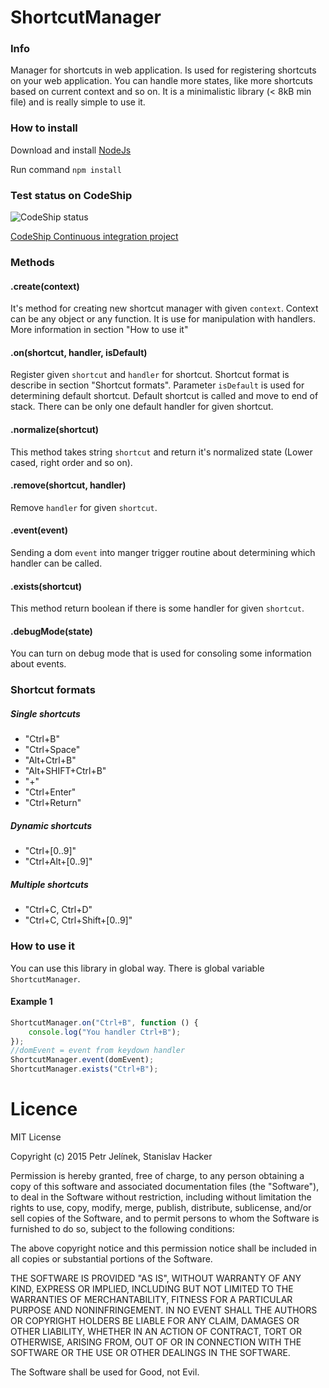 # ShortcutManager

### Info
Manager for shortcuts in web application. Is used for registering shortcuts on your web application. You can handle
more states, like more shortcuts based on current context and so on. It is a minimalistic library (< 8kB min file) 
and is really simple to use it.

### How to install

Download and install [NodeJs](https://nodejs.org/en/)

Run command `npm install`

### Test status on CodeShip
![CodeShip status](https://codeship.com/projects/2f6e5400-446e-0134-4e35-4ed1b3e90ffc/status?branch=master "CodeShip status")

[CodeShip Continuous integration project](https://codeship.com/projects/168461)

### Methods

#### .create(context)

It's method for creating new shortcut manager with given `context`. Context can be any object or any function. 
It is use for manipulation with handlers. More information in section "How to use it"

#### .on(shortcut, handler, isDefault)

Register given `shortcut` and `handler` for shortcut. Shortcut format is describe in section "Shortcut formats".
Parameter `isDefault` is used for determining default shortcut. Default shortcut is called and move to end of stack.
There can be only one default handler for given shortcut.

#### .normalize(shortcut)

This method takes string `shortcut` and return it's normalized state (Lower cased, right order and so on).

#### .remove(shortcut, handler)

Remove `handler` for given `shortcut`.

#### .event(event)

Sending a dom `event` into manger trigger routine about determining which handler can be called.

#### .exists(shortcut)

This method return boolean if there is some handler for given `shortcut`.

#### .debugMode(state)

You can turn on debug mode that is used for consoling some information about events.


### Shortcut formats

##### Single shortcuts
- "Ctrl+B"
- "Ctrl+Space"
- "Alt+Ctrl+B"
- "Alt+SHIFT+Ctrl+B"
- "+"
- "Ctrl+Enter"
- "Ctrl+Return"

##### Dynamic shortcuts
- "Ctrl+[0..9]"
- "Ctrl+Alt+[0..9]"

##### Multiple shortcuts
- "Ctrl+C, Ctrl+D"
- "Ctrl+C, Ctrl+Shift+[0..9]"

### How to use it

You can use this library in global way. There is global variable `ShortcutManager`. 

#### Example 1

```javascript
ShortcutManager.on("Ctrl+B", function () {
    console.log("You handler Ctrl+B");
});
//domEvent = event from keydown handler
ShortcutManager.event(domEvent);
ShortcutManager.exists("Ctrl+B");
```

# Licence

MIT License

Copyright (c) 2015 Petr Jelínek, Stanislav Hacker

Permission is hereby granted, free of charge, to any person obtaining a copy
of this software and associated documentation files (the "Software"), to deal
in the Software without restriction, including without limitation the rights
to use, copy, modify, merge, publish, distribute, sublicense, and/or sell
copies of the Software, and to permit persons to whom the Software is
furnished to do so, subject to the following conditions:

The above copyright notice and this permission notice shall be included in all
copies or substantial portions of the Software.

THE SOFTWARE IS PROVIDED "AS IS", WITHOUT WARRANTY OF ANY KIND, EXPRESS OR
IMPLIED, INCLUDING BUT NOT LIMITED TO THE WARRANTIES OF MERCHANTABILITY,
FITNESS FOR A PARTICULAR PURPOSE AND NONINFRINGEMENT. IN NO EVENT SHALL THE
AUTHORS OR COPYRIGHT HOLDERS BE LIABLE FOR ANY CLAIM, DAMAGES OR OTHER
LIABILITY, WHETHER IN AN ACTION OF CONTRACT, TORT OR OTHERWISE, ARISING FROM,
OUT OF OR IN CONNECTION WITH THE SOFTWARE OR THE USE OR OTHER DEALINGS IN THE
SOFTWARE.

The Software shall be used for Good, not Evil.
